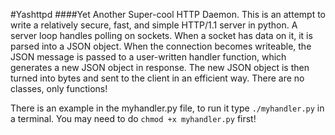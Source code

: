 #Yashttpd
####Yet Another Super-cool HTTP Daemon.
This is an attempt to write a relatively secure, fast, and simple HTTP/1.1 server in python. A server loop handles polling on sockets. When a socket has data on it, it is parsed into a JSON object. When the connection becomes writeable, the JSON message is passed to a user-written handler function, which generates a new JSON object in response. The new JSON object is then turned into bytes and sent to the client in an efficient way. There are no classes, only functions!

There is an example in the myhandler.py file, to run it type ```./myhandler.py``` in a terminal. You may need to do ```chmod +x myhandler.py``` first!
